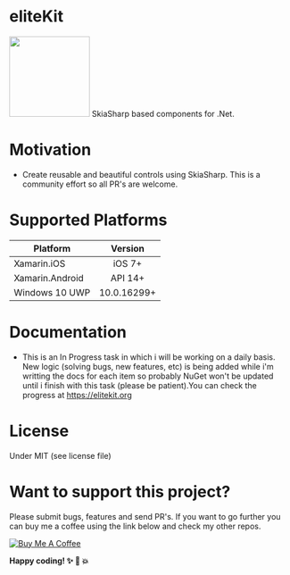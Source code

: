 # eliteKit
<img src="https://api.nuget.org/v3-flatcontainer/elitekit/1.3.0.2/icon" width="144">     
SkiaSharp based components for .Net. 

# Motivation
  - Create reusable and beautiful controls using SkiaSharp. This is a community effort so all PR's are welcome.
  
# Supported Platforms

|Platform|Version|
| ------------------- | :------------------: |
|Xamarin.iOS|iOS 7+|
|Xamarin.Android|API 14+|
|Windows 10 UWP|10.0.16299+|
  
# Documentation
  - This is an In Progress task in which i will be working on a daily basis. New logic (solving bugs, new features, etc) is being added while i'm writting the docs for each item so probably NuGet won't be updated until i finish with this task (please be patient).You can check the progress at https://elitekit.org
  
# License
Under MIT (see license file)
  
# Want to support this project?

Please submit bugs, features and send PR's. If you want to go further you can buy me a coffee using the link below and check my other repos.

<a href="https://www.buymeacoffee.com/jOUwyzl" target="_blank"><img src="https://www.buymeacoffee.com/assets/img/custom_images/purple_img.png" alt="Buy Me A Coffee" style="height: auto !important;width: auto !important;" ></a>

**Happy coding! :sparkles: :camel: :boom:**
